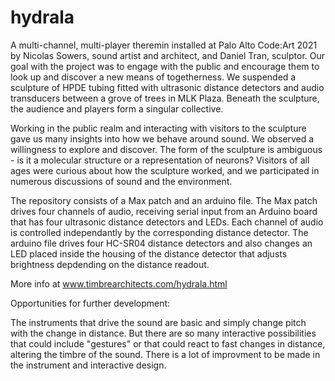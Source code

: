 # hydrala
A multi-channel, multi-player theremin installed at Palo Alto Code:Art 2021 by Nicolas Sowers, sound artist and architect, and Daniel Tran, sculptor. Our goal with the project was to engage with the public and encourage them to look up and discover a new means of togetherness. We suspended a sculpture of HPDE tubing fitted with ultrasonic distance detectors and audio transducers between a grove of trees in MLK Plaza. Beneath the sculpture, the audience and players form a singular collective.

Working in the public realm and interacting with visitors to the sculpture gave us many insights into how we behave around sound. We observed a willingness to explore and discover. The form of the sculpture is ambiguous - is it a molecular structure or a representation of neurons? Visitors of all ages were curious about how the sculpture worked, and we participated in numerous discussions of sound and the environment.

The repository consists of a Max patch and an arduino file. The Max patch drives four channels of audio, receiving serial input from an Arduino board that has four ultrasonic distance detectors and LEDs. Each channel of audio is controlled independantly by the corresponding distance detector. The arduino file drives four HC-SR04 distance detectors and also changes an LED placed inside the housing of the distance detector that adjusts brightness depdending on the distance readout.

More info at www.timbrearchitects.com/hydrala.html

Opportunities for further development:

The instruments that drive the sound are basic and simply change pitch with the change in distance. But there are so many interactive possibilities that could include "gestures" or that could react to fast changes in distance, altering the timbre of the sound. There is a lot of improvment to be made in the instrument and interactive design.
